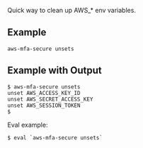 Quick way to clean up AWS_* env variables.

## Example

    aws-mfa-secure unsets

## Example with Output

    $ aws-mfa-secure unsets
    unset AWS_ACCESS_KEY_ID
    unset AWS_SECRET_ACCESS_KEY
    unset AWS_SESSION_TOKEN
    $

Eval example:

    $ eval `aws-mfa-secure unsets`
